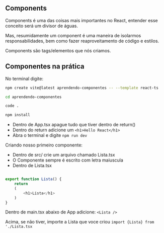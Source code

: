 ## Components

Components é uma das coisas mais importantes no React, entender esse conceito será um divisor de águas.

Mas, resumidamente um component é uma maneira de isolarmos responsabilidades, bem como fazer reaproveitamento de código e estilos.

Components são tags/elementos que nós criamos.

## Componentes na prática

No terminal digite:

```bash
npm create vite@latest aprendendo-componentes -- --template react-ts

cd aprendendo-componentes

code .

npm install
```

- Dentro de App.tsx apague tudo que tiver dentro de return()
- Dentro do return adicione um `<h1>Hello React</h1>`
- Abra o terminal e digite `npm run dev`

Criando nosso primeiro componente:

- Dentro de src/ crie um arquivo chamado Lista.tsx
- O Componente sempre é escrito com letra maiuscula
- Dentro de Lista.tsx

```ts

export function Lista() {
    return 
    (
        <h1>Lista</h1>
    )
}
```

Dentro de main.tsx abaixo de App adicione: `<Lista />`

Acima, se não tiver, importe a Lista que voce criou `import {Lista} from './Lista.tsx`